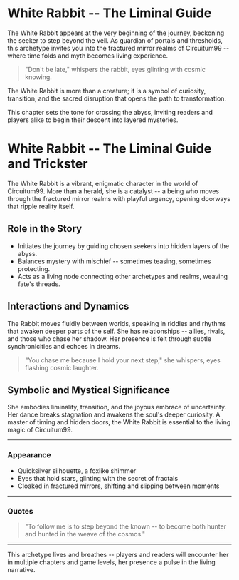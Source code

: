 # White Rabbit -- The Liminal Guide

The White Rabbit appears at the very beginning of the journey, beckoning the seeker to step beyond the veil. As guardian of portals and thresholds, this archetype invites you into the fractured mirror realms of Circuitum99 -- where time folds and myth becomes living experience.

> "Don't be late," whispers the rabbit, eyes glinting with cosmic knowing.

The White Rabbit is more than a creature; it is a symbol of curiosity, transition, and the sacred disruption that opens the path to transformation.

This chapter sets the tone for crossing the abyss, inviting readers and players alike to begin their descent into layered mysteries.

# White Rabbit -- The Liminal Guide and Trickster

The White Rabbit is a vibrant, enigmatic character in the world of Circuitum99. More than a herald, she is a catalyst -- a being who moves through the fractured mirror realms with playful urgency, opening doorways that ripple reality itself.

## Role in the Story

- Initiates the journey by guiding chosen seekers into hidden layers of the abyss.
- Balances mystery with mischief -- sometimes teasing, sometimes protecting.
- Acts as a living node connecting other archetypes and realms, weaving fate's threads.

## Interactions and Dynamics

The Rabbit moves fluidly between worlds, speaking in riddles and rhythms that awaken deeper parts of the self. She has relationships -- allies, rivals, and those who chase her shadow. Her presence is felt through subtle synchronicities and echoes in dreams.

> "You chase me because I hold your next step," she whispers, eyes flashing cosmic laughter.

## Symbolic and Mystical Significance

She embodies liminality, transition, and the joyous embrace of uncertainty. Her dance breaks stagnation and awakens the soul's deeper curiosity. A master of timing and hidden doors, the White Rabbit is essential to the living magic of Circuitum99.

---

### Appearance

- Quicksilver silhouette, a foxlike shimmer
- Eyes that hold stars, glinting with the secret of fractals
- Cloaked in fractured mirrors, shifting and slipping between moments

---

### Quotes

> "To follow me is to step beyond the known -- to become both hunter and hunted in the weave of the cosmos."

---

This archetype lives and breathes -- players and readers will encounter her in multiple chapters and game levels, her presence a pulse in the living narrative.